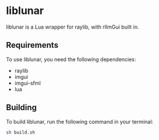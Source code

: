# liblunar

liblunar is a Lua wrapper for raylib, with rlImGui built in.

## Requirements

To use liblunar, you need the following dependencies:
- raylib
- imgui
- imgui-sfml
- lua

## Building

To build liblunar, run the following command in your terminal:

```sh
sh build.sh
```
